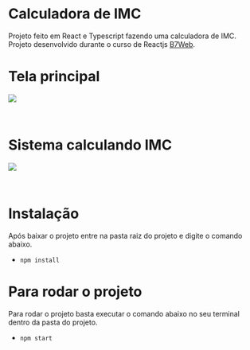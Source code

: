 # Calculadora de IMC

Projeto feito em React e Typescript fazendo uma calculadora de IMC. 
Projeto desenvolvido durante o curso de Reactjs [B7Web](https://b7web.com.br).

# Tela principal
<img style="margin-bottom:30px;" src="https://user-images.githubusercontent.com/43479619/161273398-e7add328-d6a5-4412-831d-9980cb53d166.png">

# Sistema calculando IMC
<img style="margin-bottom:30px;" src="https://user-images.githubusercontent.com/43479619/161273975-f62a1dd3-d9b4-4fc4-a7a3-93476c8ff713.png">


### <h1>Instalação</h1>
Após baixar o projeto entre na pasta raiz do projeto e digite o comando abaixo.
- `npm install`

### <h1>Para rodar o projeto</h1>
Para rodar o projeto basta executar o comando abaixo no seu terminal dentro da pasta do projeto.
- `npm start`
